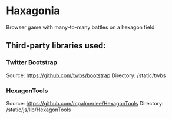Haxagonia
=========

Browser game with many-to-many battles on a hexagon field

## Third-party libraries used:

### Twitter Bootstrap
Source: https://github.com/twbs/bootstrap
Directory: /static/twbs

### HexagonTools
Source: https://github.com/mpalmerlee/HexagonTools
Directory: /static/js/lib/HexagonTools